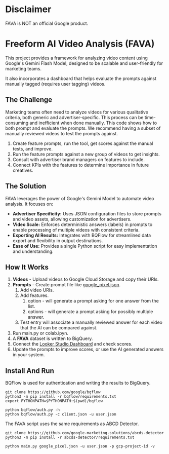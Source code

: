 # Disclaimer

FAVA is NOT an official Google product.

# Freeform AI Video Analysis (FAVA)

This project provides a framework for analyzing video content using Google's Gemini Flash Model, designed to be scalable and user-friendly for marketing teams.

It also incorporates a dashboard that helps evaluate the prompts against manually tagged (requires user tagging) videos.

## The Challenge

Marketing teams often need to analyze videos for various qualitative criteria, both generic and advertiser-specific. This process can be time-consuming and inefficient when done manually.
This code shows how to both prompt and evaluate the prompts.  We recommend having a subset of manually reviewed videos to test the prompts against.

1. Create feature prompts, run the tool, get scores against the manual tests, and improve.
2. Run the feature prompts against a new group of videos to get insights.
3. Consult with advertiser brand managers on features to include.
4. Connect KPIs with the features to determine importance in future creatives.

## The Solution

FAVA leverages the power of Google's Gemini Model to automate video analysis. It focuses on:

* **Advertiser Specificity:**  Uses JSON configuration files to store prompts and video assets, allowing customization for advertisers.
* **Video Scale:**  Enforces deterministic answers (labels) in prompts to enable processing of multiple videos with consistent criteria.
* **Exporting AI Results:**  Integrates with BQFlow for streamlined data export and flexibility in output destinations.
* **Ease of Use:**  Provides a single Python script for easy implementation and understanding.

## How It Works

1. **Videos** - Upload videos to Google Cloud Storage and copy their URIs.
1. **Prompts** - Create prompt file like [google_pixel.json](google_pixel.json). 
   1. Add video URIs.
   1. Add features.
      1. option - will generate a prompt asking for one answer from the list.
      1. options - will generate a prompt asking for possibly multiple answer.
   1. Test entry will associate a manually reviewed answer for each video that the AI can be compared against.
1. Run main.py or colab.ipyn.
1. A **FAVA** dataset is written to BigQuery.
1. Connect the [Looker Studio Dashboard](https://lookerstudio.google.com/c/u/0/reporting/e31cdc17-8377-42f5-a9ba-cee27202fcc4/) and check scores.
1. Update the prompts to improve scores, or use the AI generated answers in your system.

## Install And Run

BQFlow is used for authentication and writing the results to BigQuery.

```
git clone https://github.com/google/bqflow
python3 -m pip install -r bqflow/requirements.txt
export PYTHONPATH=$PYTHONPATH:$(pwd)/bqflow

python bqflow/auth.py -h
python bqflow/auth.py -c client.json -u user.json
```

The FAVA script uses the same requirements as ABCD Detector.

```
git clone https://github.com/google-marketing-solutions/abcds-detector
python3 -m pip install -r abcds-detector/requirements.txt

python main.py google_pixel.json -u user.json -p gcp-project-id -v
```
